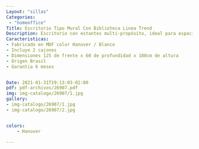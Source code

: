 ```yaml
---
Layout: "sillas"
Categories:
 - "homeoffice"
Title: Escritorio Tipo Mural Con Biblioteca Linea Trend
Description: Escritorio con estantes multi-propósito, ideal para espacios reducidos,inspirado en diseño Escandinavo.
Caracteristicas: 
- Fabricado en MDF color Hanover / Blanco
- Incluye 2 cajones
- Dimensiones 125 de frente x 60 de profundidad x 180cm de altura
- Origen Brasil 
- Garantia 6 meses


Date: 2021-01-31T19:13:03-02:00
pdf: pdf-archivos/26907.pdf
img: img-catalogo/26907/1.jpg
gallery: 
- img-catalogo/26907/1.jpg
- img-catalogo/26907/2.jpg


colors:
    - Hanover 

---
```

